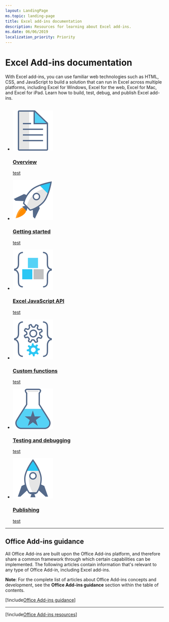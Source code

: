 ```yaml
---
layout: LandingPage
ms.topic: landing-page
title: Excel add-ins documentation
description: Resources for learning about Excel add-ins.
ms.date: 06/06/2019
localization_priority: Priority
---
```


# Excel Add-ins documentation

With Excel add-ins, you can use familiar web technologies such as HTML, CSS, and JavaScript to build a solution that can run in Excel across multiple platforms, including Excel for Windows, Excel for the web, Excel for Mac, and Excel for iPad. Learn how to build, test, debug, and publish Excel add-ins.
<br/><br/>

<ul class="panelContent cardsM  cols2">
    <li>
        <div class="cardSize">
            <div class="cardPadding">
                <div class="card">
                    <a href="excel-add-ins-overview.md">
                        <div class="cardImageOuter">
                            <div class="cardImage">
                                <img src="../images/index-excel/i_article.svg" alt="Excel add-ins overview" />
                            </div>
                        </div>
                        <div class="cardText">
                            <h3>Overview</h3>
                            <p>test</p>
                        </div>
                    </a>
                </div>
            </div>
        </div>
    </li>
    <li>
        <div class="cardSize">
            <div class="cardPadding">
                <div class="card">
                    <a href="excel-add-ins-get-started-overview.md">
                        <div class="cardImageOuter">
                            <div class="cardImage">
                                <img src="../images/index-excel/i_get-started.svg" alt="Getting started" />
                            </div>
                        </div>
                        <div class="cardText">
                            <h3>Getting started</h3>
                            <p>test</p>
                        </div>
                    </a>
                </div>
            </div>
        </div>
    </li>
    <li>
        <div class="cardSize">
            <div class="cardPadding">
                <div class="card">
                    <a href="../reference/overview/excel-add-ins-reference-overview.md">
                        <div class="cardImageOuter">
                            <div class="cardImage">
                                <img src="../images/index-excel/i_code-blocks.svg" alt="Excel JavaScript API" />
                            </div>
                        </div>
                        <div class="cardText">
                            <h3>Excel JavaScript API</h3>
                            <p>test</p>
                        </div>
                    </a>
                </div>
            </div>
        </div>
    </li>
    <li>
        <div class="cardSize">
            <div class="cardPadding">
                <div class="card">
                    <a href="custom-functions-overview.md">
                        <div class="cardImageOuter">
                            <div class="cardImage">
                                <img src="../images/index-excel/i_code-automate.svg" alt="Custom functions" />
                            </div>
                        </div>
                        <div class="cardText">
                            <h3>Custom functions</h3>
                            <p>test</p>
                        </div>
                    </a>
                </div>
            </div>
        </div>
    </li>
    <li>
        <div class="cardSize">
            <div class="cardPadding">
                <div class="card">
                    <a href="../testing/test-debug-office-add-ins.md">
                        <div class="cardImageOuter">
                            <div class="cardImage">
                                <img src="../images/index-excel/i_recommended-testing.svg" alt="Testing and debugging" />
                            </div>
                        </div>
                        <div class="cardText">
                            <h3>Testing and debugging</h3>
                            <p>test</p>
                        </div>
                    </a>
                </div>
            </div>
        </div>
    </li>
    <li>
        <div class="cardSize">
            <div class="cardPadding">
                <div class="card">
                    <a href="../publish/publish.md">
                        <div class="cardImageOuter">
                            <div class="cardImage">
                                <img src="../images/index-excel/i_deploy.svg" alt="Publishing" />
                            </div>
                        </div>
                        <div class="cardText">
                            <h3>Publishing</h3>
                            <p>test</p>
                        </div>
                    </a>
                </div>
            </div>
        </div>
    </li>
</ul>

---

<h2>Office Add-ins guidance</h2>

<p>All Office Add-ins are built upon the Office Add-ins platform, and therefore share a common framework through which certain capabilities can be implemented. The following articles contain information that's relevant to any type of Office Add-in, including Excel add-ins.</p>

<p><b>Note</b>: For the complete list of articles about Office Add-ins concepts and development, see the <b>Office Add-ins guidance</b> section within the table of contents.</p>

[!include[Office Add-ins guidance](../includes/landing-page-office-addins-guidance.md)]

---

[!include[Office Add-ins resources](../includes/landing-page-resources.md)]
